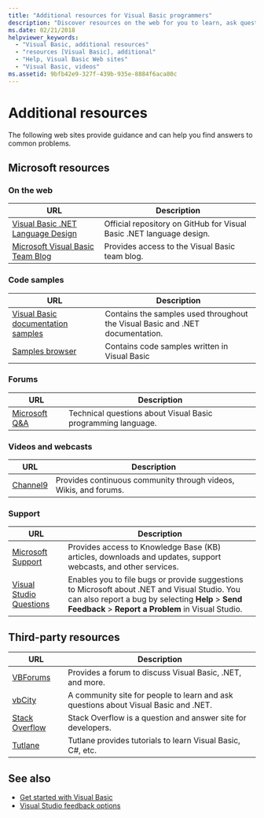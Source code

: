 ```yaml
---
title: "Additional resources for Visual Basic programmers"
description: "Discover resources on the web for you to learn, ask questions and find out more information about Visual Basic."
ms.date: 02/21/2018
helpviewer_keywords:
  - "Visual Basic, additional resources"
  - "resources [Visual Basic], additional"
  - "Help, Visual Basic Web sites"
  - "Visual Basic, videos"
ms.assetid: 9bfb42e9-327f-439b-935e-8884f6aca80c
---
```

# Additional resources

The following web sites provide guidance and can help you find answers to common problems.

## Microsoft resources

### On the web

|URL|Description|
|----------|----------------|
|[Visual Basic .NET Language Design](https://github.com/dotnet/vblang)|Official repository on GitHub for Visual Basic .NET language design.|
|[Microsoft Visual Basic Team Blog](https://devblogs.microsoft.com/vbteam/)|Provides access to the Visual Basic team blog.|

### Code samples

|URL|Description|
|----------|----------------|
|[Visual Basic documentation samples](https://github.com/dotnet/docs/tree/main/samples/snippets/visualbasic)|Contains the samples used throughout the Visual Basic and .NET documentation.|
|[Samples browser](/samples/browse/?languages=vb)|Contains code samples written in Visual Basic|

### Forums

|URL|Description|
|----------|----------------|
|[Microsoft Q&A](/answers/topics/dotnet-visual-basic.html)|Technical questions about Visual Basic programming language.|

### Videos and webcasts

|URL|Description|
|----------|----------------|
|[Channel9](https://channel9.msdn.com/)|Provides continuous community through videos, Wikis, and forums.|

### Support

|URL|Description|
|----------|----------------|
|[Microsoft Support](https://support.microsoft.com)|Provides access to Knowledge Base (KB) articles, downloads and updates, support webcasts, and other services.|
|[Visual Studio Questions](https://aka.ms/feedback/report?space=61)|Enables you to file bugs or provide suggestions to Microsoft about .NET and Visual Studio. You can also report a bug by selecting **Help** > **Send Feedback** > **Report a Problem** in Visual Studio.|

## Third-party resources

|URL|Description|
|----------|----------------|
|[VBForums](http://www.vbforums.com/)|Provides a forum to discuss Visual Basic, .NET, and more.|
|[vbCity](http://vbcity.com/)|A community site for people to learn and ask questions about Visual Basic and .NET.|
|[Stack Overflow](https://stackoverflow.com/questions/tagged/vb.net)|Stack Overflow is a question and answer site for developers.|
|[Tutlane](https://www.tutlane.com/tutorial/visual-basic)|Tutlane provides tutorials to learn Visual Basic, C#, etc.|

## See also

- [Get started with Visual Basic](index.md)
- [Visual Studio feedback options](/visualstudio/ide/feedback-options)
